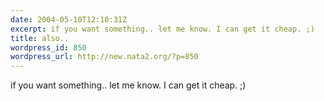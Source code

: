 ```yaml
---
date: 2004-05-10T12:10:31Z
excerpt: if you want something.. let me know. I can get it cheap. ;)
title: also..
wordpress_id: 850
wordpress_url: http://new.nata2.org/?p=850
---
```


if you want something.. let me know. I can get it cheap. ;)
